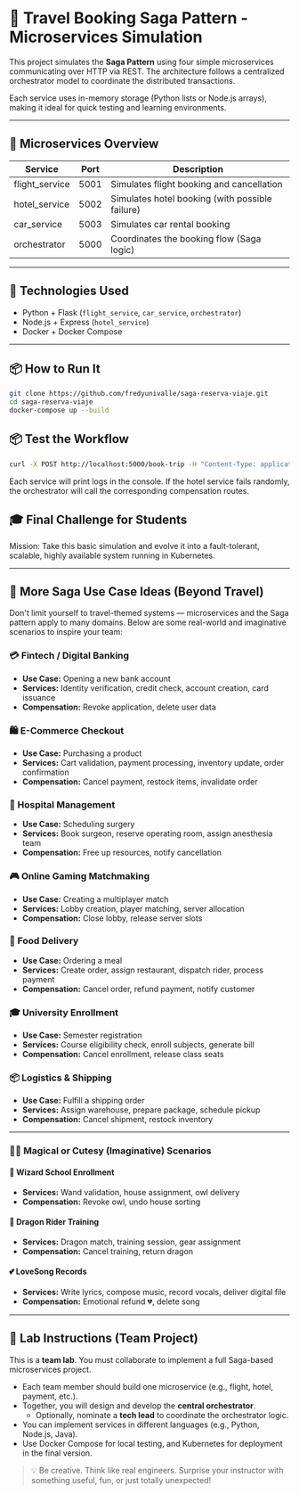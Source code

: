 # 🧳 Travel Booking Saga Pattern - Microservices Simulation

This project simulates the **Saga Pattern** using four simple microservices communicating over HTTP via REST. The architecture follows a centralized orchestrator model to coordinate the distributed transactions.

Each service uses in-memory storage (Python lists or Node.js arrays), making it ideal for quick testing and learning environments.

---

## 🚀 Microservices Overview

| Service         | Port  | Description                              |
|-----------------|-------|------------------------------------------|
| flight_service  | 5001  | Simulates flight booking and cancellation |
| hotel_service   | 5002  | Simulates hotel booking (with possible failure) |
| car_service     | 5003  | Simulates car rental booking              |
| orchestrator    | 5000  | Coordinates the booking flow (Saga logic) |

---

## 🧱 Technologies Used

- Python + Flask (`flight_service`, `car_service`, `orchestrator`)
- Node.js + Express (`hotel_service`)
- Docker + Docker Compose

---

## 📦 How to Run It

```bash
git clone https://github.com/fredyunivalle/saga-reserva-viaje.git
cd saga-reserva-viaje
docker-compose up --build

```
## 📦  Test the Workflow
```bash
curl -X POST http://localhost:5000/book-trip -H "Content-Type: application/json" -d '{"user": "john_doe"}'
```
Each service will print logs in the console. If the hotel service fails randomly, the orchestrator will call the corresponding compensation routes.

## 🎓 Final Challenge for Students
Mission: Take this basic simulation and evolve it into a fault-tolerant, scalable, highly available system running in Kubernetes.

---

## 🧠 More Saga Use Case Ideas (Beyond Travel)

Don't limit yourself to travel-themed systems — microservices and the Saga pattern apply to many domains. Below are some real-world and imaginative scenarios to inspire your team:

### 💳 Fintech / Digital Banking
- **Use Case:** Opening a new bank account
- **Services:** Identity verification, credit check, account creation, card issuance
- **Compensation:** Revoke application, delete user data

### 🛍️ E-Commerce Checkout
- **Use Case:** Purchasing a product
- **Services:** Cart validation, payment processing, inventory update, order confirmation
- **Compensation:** Cancel payment, restock items, invalidate order

### 🏥 Hospital Management
- **Use Case:** Scheduling surgery
- **Services:** Book surgeon, reserve operating room, assign anesthesia team
- **Compensation:** Free up resources, notify cancellation

### 🎮 Online Gaming Matchmaking
- **Use Case:** Creating a multiplayer match
- **Services:** Lobby creation, player matching, server allocation
- **Compensation:** Close lobby, release server slots

### 🍕 Food Delivery
- **Use Case:** Ordering a meal
- **Services:** Create order, assign restaurant, dispatch rider, process payment
- **Compensation:** Cancel order, refund payment, notify customer

### 🎓 University Enrollment
- **Use Case:** Semester registration
- **Services:** Course eligibility check, enroll subjects, generate bill
- **Compensation:** Cancel enrollment, release class seats

### 📦 Logistics & Shipping
- **Use Case:** Fulfill a shipping order
- **Services:** Assign warehouse, prepare package, schedule pickup
- **Compensation:** Cancel shipment, restock inventory

---

### 🧙‍♀️ Magical or Cutesy (Imaginative) Scenarios

#### 🧙 Wizard School Enrollment
- **Services:** Wand validation, house assignment, owl delivery  
- **Compensation:** Revoke owl, undo house sorting

#### 🐉 Dragon Rider Training
- **Services:** Dragon match, training session, gear assignment  
- **Compensation:** Cancel training, return dragon

#### 💕 LoveSong Records
- **Services:** Write lyrics, compose music, record vocals, deliver digital file  
- **Compensation:** Emotional refund 💔, delete song

---

## 🧪 Lab Instructions (Team Project)

This is a **team lab**. You must collaborate to implement a full Saga-based microservices project.

- Each team member should build one microservice (e.g., flight, hotel, payment, etc.).
- Together, you will design and develop the **central orchestrator**.
  - Optionally, nominate a **tech lead** to coordinate the orchestrator logic.
- You can implement services in different languages (e.g., Python, Node.js, Java).
- Use Docker Compose for local testing, and Kubernetes for deployment in the final version.

> 💡 Be creative. Think like real engineers. Surprise your instructor with something useful, fun, or just totally unexpected!

